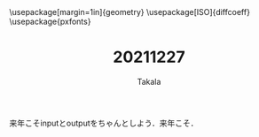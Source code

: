 ﻿---
title: 20211227
yesterday: 20211226
tomorrow: 20211228
days: 731
author: Takala
header-includes:
  - \usepackage[margin=1in]{geometry}
  - \usepackage[ISO]{diffcoeff}
  - \usepackage{pxfonts}
---


来年こそinputとoutputをちゃんとしよう．来年こそ．

